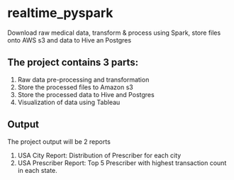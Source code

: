 # realtime_pyspark
Download raw medical data, transform &amp; process using Spark, store files onto AWS s3 and data to Hive an Postgres
## The project contains 3 parts:
1. Raw data pre-processing and transformation
2. Store the processed files to Amazon s3
3. Store the processed data to Hive and Postgres
4. Visualization of data using Tableau

## Output
The project output will be 2 reports
1. USA City Report: Distribution of Prescriber for each city
2. USA Prescriber Report: Top 5 Prescriber with highest transaction count in each state.

